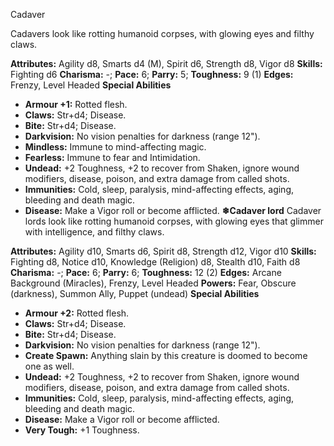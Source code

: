 Cadaver

Cadavers look like rotting humanoid corpses, with glowing eyes and
filthy claws.

**Attributes:** Agility d8, Smarts d4 (M), Spirit d6, Strength d8, Vigor
d8
**Skills:** Fighting d6
**Charisma:** -; **Pace:** 6; **Parry:** 5; **Toughness:** 9 (1)
**Edges:** Frenzy, Level Headed
**Special Abilities**
- **Armour +1:** Rotted flesh.
- **Claws:** Str+d4; Disease.
- **Bite:** Str+d4; Disease.
- **Darkvision:** No vision penalties for darkness (range 12").
- **Mindless:** Immune to mind-affecting magic.
- **Fearless:** Immune to fear and Intimidation.
- **Undead:** +2 Toughness, +2 to recover from Shaken, ignore wound
modifiers, disease, poison, and extra damage from called shots.
- **Immunities:** Cold, sleep, paralysis, mind-affecting effects, aging,
bleeding and death magic.
- **Disease:** Make a Vigor roll or become afflicted.
**❄Cadaver lord**
Cadaver lords look like rotting humanoid corpses, with glowing eyes
that glimmer with intelligence, and filthy claws.

**Attributes:** Agility d10, Smarts d6, Spirit d8, Strength d12, Vigor
d10
**Skills:** Fighting d8, Notice d10, Knowledge (Religion) d8, Stealth
d10, Faith d8
**Charisma:** -; **Pace:** 6; **Parry:** 6; **Toughness:** 12 (2)
**Edges:** Arcane Background (Miracles), Frenzy, Level Headed
**Powers:** Fear, Obscure (darkness), Summon Ally, Puppet (undead)
**Special Abilities**
- **Armour +2:** Rotted flesh.
- **Claws:** Str+d4; Disease.
- **Bite:** Str+d4; Disease.
- **Darkvision:** No vision penalties for darkness (range 12").
- **Create Spawn:** Anything slain by this creature is doomed to become
one as well.
- **Undead:** +2 Toughness, +2 to recover from Shaken, ignore wound
modifiers, disease, poison, and extra damage from called shots.
- **Immunities:** Cold, sleep, paralysis, mind-affecting effects, aging,
bleeding and death magic.
- **Disease:** Make a Vigor roll or become afflicted.
- **Very Tough:** +1 Toughness.

